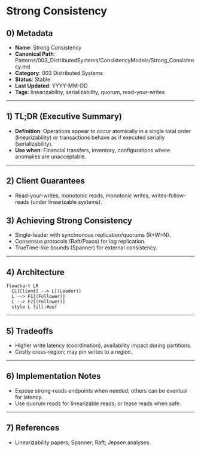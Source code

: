 # Strong Consistency

## 0) Metadata
- **Name**: Strong Consistency
- **Canonical Path**: Patterns/003_DistributedSystems/ConsistencyModels/Strong_Consistency.md
- **Category**: 003 Distributed Systems
- **Status**: Stable
- **Last Updated**: YYYY-MM-DD
- **Tags**: linearizability, serializability, quorum, read-your-writes

---

## 1) TL;DR (Executive Summary)
- **Definition**: Operations appear to occur atomically in a single total order (linearizability) or transactions behave as if executed serially (serializability).
- **Use when**: Financial transfers, inventory, configurations where anomalies are unacceptable.

---

## 2) Client Guarantees
- Read-your-writes, monotonic reads, monotonic writes, writes-follow-reads (under linearizable systems).

## 3) Achieving Strong Consistency
- Single-leader with synchronous replication/quorums (R+W>N).
- Consensus protocols (Raft/Paxos) for log replication.
- TrueTime-like bounds (Spanner) for external consistency.

---

## 4) Architecture
```mermaid
flowchart LR
  CL[Client] --> L[(Leader)]
  L --> F1[(Follower)]
  L --> F2[(Follower)]
  style L fill:#eef
```

---

## 5) Tradeoffs
- Higher write latency (coordination), availability impact during partitions.
- Costly cross-region; may pin writes to a region.

---

## 6) Implementation Notes
- Expose strong-reads endpoints when needed; others can be eventual for latency.
- Use quorum reads for linearizable reads; or lease reads when safe.

---

## 7) References
- Linearizability papers; Spanner; Raft; Jepsen analyses.
